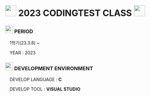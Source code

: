 <h1> <img src="https://cdn-icons-png.flaticon.com/512/290/290409.png" width = "35" height = "35" /> 2023 CODINGTEST CLASS <img src="https://cdn-icons-png.flaticon.com/512/290/290409.png" width = "35" height = "35"/> </h1>

<h3> <img src = "https://cdn-icons-png.flaticon.com/512/6597/6597133.png" width = "25" height = "25" > PERIOD </h3>
<p> <img src = "https://cdn-icons-png.flaticon.com/512/520/520459.png" width = "10" height = "10"> 1학기(23.3.8) ~ </p>
<p> <img src = "https://cdn-icons-png.flaticon.com/512/520/520459.png" width = "10" height = "10"> YEAR : 2023 </p>

<h3> <img src = "https://cdn-icons-png.flaticon.com/512/1557/1557167.png" width = "25" height = "25"> DEVELOPMENT ENVIRONMENT </h3>
<p> <img src = "https://cdn-icons-png.flaticon.com/512/520/520459.png" width = "10" height = "10"> DEVELOP LANGUAGE : <strong> C </strong> </p>
<p> <img src = "https://cdn-icons-png.flaticon.com/512/520/520459.png" width = "10" height = "10"> DEVELOP TOOL : <strong> VISUAL STUDIO </strong> </p>
